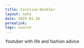 ```yaml
---
title: Caroline-Winkler
layout: note
date: 2025-01-28
permalink:
tags: source
---
```

Youtuber with life and fashion advice

